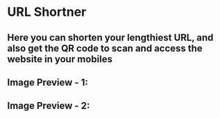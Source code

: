 # URL Shortner
## Here you can shorten your lengthiest URL, and also get the QR code to scan and access the website in your mobiles

## Image Preview - 1:

## Image Preview - 2:
